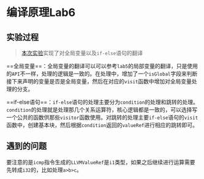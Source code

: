 # 编译原理Lab6

## 实验过程

> [本次实验](http://47.122.3.40:8081/#/lab6-global-and-if/lab6-global-and-if)实现了对全局变量以及`if-else`语句的翻译

==全局变量==：全局变量的翻译可以可以参考`lab5`的局部变量的翻译，只是使用的`API`不一样，处理的逻辑是一致的。在处理中，增加了一个`isGlobal`字段来判断接下来声明的变量是否是全局变量，然后在对应的`visit`函数中增加对全局变量处理的分支。

==if-else语句==：`if-else`语句的处理主要分为`condition`的处理和跳转的处理。`condition`的处理就是处理那几个关系运算符，核心逻辑都是一致的，可以选择写一个公共的函数供那些`visitor`函数使用。对跳转的处理主要`if-else`语句的`visit`函数中，创建基本块，然后根据`condition`返回的`valueRef`进行相应的跳转即可。

## 遇到的问题

要注意的是`icmp`指令生成的`LLVMValueRef`是`i1`类型，如果之后继续进行运算需要先转成`i32`的，比如处理`a>b>c`。